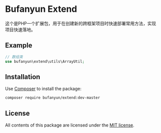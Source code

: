 
Bufanyun Extend
================

这个是PHP一个扩展包，用于在创建新的跨框架项目时快速部署常用方法，实现项目快速落地。

Example
-------

```php
// 数组类
use bufanyun\extend\utils\ArrayUtil;
```


Installation
------------

Use [Composer] to install the package:

```bash
composer require bufanyun/extend:dev-master
```

License
-------

All contents of this package are licensed under the [MIT license].

[bufanyun/extend]: https://github.com/bufanyun/extend/blob/master/LICENSE
[Composer]: https://packagist.org/packages/bufanyun
[issue tracker]: https://github.com/bufanyun/extend/issues
[Git repository]: https://github.com/bufanyun/extend
[@homepage]: https://github.com/bufanyun
[MIT license]: https://github.com/bufanyun/extend/blob/master/LICENSE


  


  


  


  


  


  


  


  

